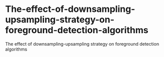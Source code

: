 # The-effect-of-downsampling-upsampling-strategy-on-foreground-detection-algorithms
The effect of downsampling-upsampling strategy on foreground detection algorithms
